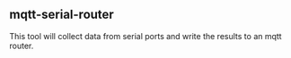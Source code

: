 mqtt-serial-router
------------------

This tool will collect data from serial ports and write the
results to an mqtt router.
